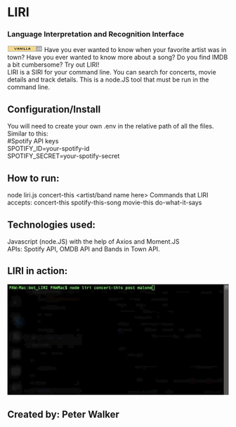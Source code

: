 # LIRI
### Language Interpretation and Recognition Interface
![](vanillaJS.png) Have you ever wanted to know when your favorite artist was in town? Have you ever wanted to know more about a song? Do you find IMDB a bit cumbersome? Try out LIRI!  
LIRI is a SIRI for your command line. You can search for concerts, movie details and track details. This is a node.JS tool that must be run in the command line.

## Configuration/Install
You will need to create your own .env in the relative path of all the files. Similar to this:  
#Spotify API keys  
SPOTIFY_ID=your-spotify-id  
SPOTIFY_SECRET=your-spotify-secret  

## How to run:
node liri.js concert-this <artist/band name here>
Commands that LIRI accepts:
  concert-this
  spotify-this-song
  movie-this
  do-what-it-says
  
## Technologies used:
Javascript (node.JS) with the help of Axios and Moment.JS  
APIs: Spotify API, OMDB API and Bands in Town API.  

## LIRI in action:
![](LIRI_concert-this_functionality.gif)

## Created by: Peter Walker
